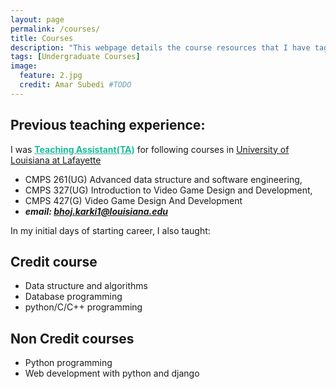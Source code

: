 ```yaml
---
layout: page
permalink: /courses/
title: Courses 
description: "This webpage details the course resources that I have tagught for undergraduate students"
tags: [Undergraduate Courses]
image:
  feature: 2.jpg
  credit: Amar Subedi #TODO
---
```


## Previous teaching experience:
I was <span style="color: #1abc9c;"><ins>__Teaching Assistant(TA)__</ins></span> for following courses in <span style="color: #1abc9c;"><ins>[University of Louisiana at Lafayette](https://louisiana.edu/)</ins></span>

- CMPS 261(UG) Advanced data structure and software engineering,
- CMPS 327(UG) Introduction to Video Game Design and Development, 
- CMPS 427(G) Video Game Design And Development
- __<i>email: bhoj.karki1@louisiana.edu</i>__



In my initial days of starting career, I also taught:
## Credit course
- Data structure and algorithms
- Database programming
- python/C/C++ programming


## Non Credit courses

- Python programming
- Web development with python and django



<div style="margin-bottom:400px">
</div>

